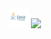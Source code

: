 <img height="32px" src="https://raw.githubusercontent.com/github/explore/80688e429a7d4ef2fca1e82350fe8e3517d3494d/topics/java/java.png">
<img height="32px" src="https://www.freeiconspng.com/uploads/c--logo-icon-0.png">
<img height="32" src="">
<img height="32" src="">
<img height="32" src="">
